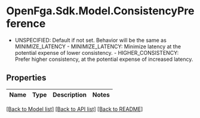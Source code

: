 # OpenFga.Sdk.Model.ConsistencyPreference
- UNSPECIFIED: Default if not set. Behavior will be the same as MINIMIZE_LATENCY  - MINIMIZE_LATENCY: Minimize latency at the potential expense of lower consistency.  - HIGHER_CONSISTENCY: Prefer higher consistency, at the potential expense of increased latency.

## Properties

Name | Type | Description | Notes
------------ | ------------- | ------------- | -------------

[[Back to Model list]](../README.md#models) [[Back to API list]](../README.md#api-endpoints) [[Back to README]](../README.md)

